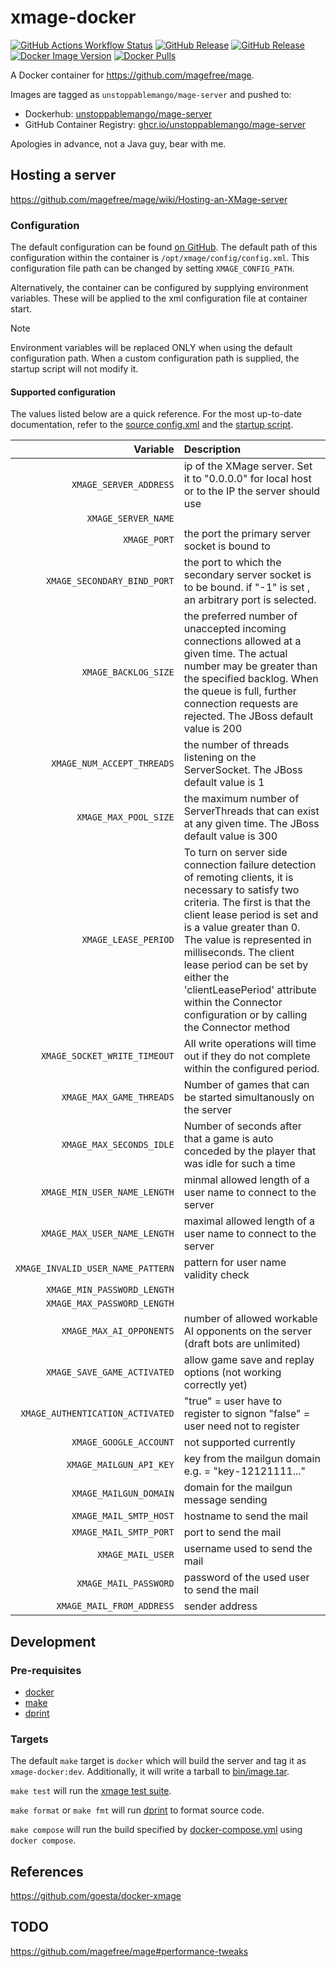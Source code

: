 # xmage-docker

[![GitHub Actions Workflow Status](https://img.shields.io/github/actions/workflow/status/UnstoppableMango/xmage-docker/ci.yml?logo=github)](https://github.com/UnstoppableMango/xmage-docker/actions/workflows/ci.yml)
[![GitHub Release](https://img.shields.io/github/v/release/magefree/mage?label=upstream)](https://github.com/magefree/mage/releases/latest)
[![GitHub Release](https://img.shields.io/github/v/release/UnstoppableMango/xmage-docker?logo=github)](https://github.com/UnstoppableMango/xmage-docker/releases/latest)
[![Docker Image Version](https://img.shields.io/docker/v/unstoppablemango/mage-server?logo=docker)](https://hub.docker.com/r/unstoppablemango/mage-server/tags)
[![Docker Pulls](https://img.shields.io/docker/pulls/unstoppablemango/mage-server?logo=docker)](https://hub.docker.com/r/unstoppablemango/mage-server)

A Docker container for <https://github.com/magefree/mage>.

Images are tagged as `unstoppablemango/mage-server` and pushed to:

- Dockerhub: [unstoppablemango/mage-server](https://hub.docker.com/r/unstoppablemango/mage-server)
- GitHub Container Registry: [ghcr.io/unstoppablemango/mage-server](https://github.com/UnstoppableMango/xmage-docker/pkgs/container/mage-server)

Apologies in advance, not a Java guy, bear with me.

## Hosting a server

<https://github.com/magefree/mage/wiki/Hosting-an-XMage-server>

### Configuration

The default configuration can be found [on GitHub](https://github.com/magefree/mage/blob/master/Mage.Server/config/config.xml).
The default path of this configuration within the container is `/opt/xmage/config/config.xml`.
This configuration file path can be changed by setting `XMAGE_CONFIG_PATH`.

Alternatively, the container can be configured by supplying environment variables.
These will be applied to the xml configuration file at container start.

> [!NOTE]
> Environment variables will be replaced ONLY when using the default configuration path.
> When a custom configuration path is supplied, the startup script will not modify it.

#### Supported configuration

The values listed below are a quick reference.
For the most up-to-date documentation, refer to the [source config.xml](https://github.com/magefree/mage/blob/master/Mage.Server/release/config/config.xml) and the [startup script](./entrypoint.sh).

|                          Variable | Description                                                                                                                                                                                                                                                                                                                                                                                      |
| --------------------------------: | :----------------------------------------------------------------------------------------------------------------------------------------------------------------------------------------------------------------------------------------------------------------------------------------------------------------------------------------------------------------------------------------------- |
|            `XMAGE_SERVER_ADDRESS` | ip of the XMage server. Set it to "0.0.0.0" for local host or to the IP the server should use                                                                                                                                                                                                                                                                                                    |
|               `XMAGE_SERVER_NAME` |                                                                                                                                                                                                                                                                                                                                                                                                  |
|                      `XMAGE_PORT` | the port the primary server socket is bound to                                                                                                                                                                                                                                                                                                                                                   |
|       `XMAGE_SECONDARY_BIND_PORT` | the port to which the secondary server socket is to be bound. if "-1" is set , an arbitrary port is selected.                                                                                                                                                                                                                                                                                    |
|              `XMAGE_BACKLOG_SIZE` | the preferred number of unaccepted incoming connections allowed at a given time. The actual number may be greater than the specified backlog. When the queue is full, further connection requests are rejected. The JBoss default value is 200                                                                                                                                                   |
|        `XMAGE_NUM_ACCEPT_THREADS` | the number of threads listening on the ServerSocket. The JBoss default value is 1                                                                                                                                                                                                                                                                                                                |
|             `XMAGE_MAX_POOL_SIZE` | the maximum number of ServerThreads that can exist at any given time. The JBoss default value is 300                                                                                                                                                                                                                                                                                             |
|              `XMAGE_LEASE_PERIOD` | To turn on server side connection failure detection of remoting clients, it is necessary to satisfy two criteria. The first is that the client lease period is set and is a value greater than 0. The value is represented in milliseconds. The client lease period can be set by either the 'clientLeasePeriod' attribute within the Connector configuration or by calling the Connector method |
|      `XMAGE_SOCKET_WRITE_TIMEOUT` | All write operations will time out if they do not complete within the configured period.                                                                                                                                                                                                                                                                                                         |
|          `XMAGE_MAX_GAME_THREADS` | Number of games that can be started simultanously on the server                                                                                                                                                                                                                                                                                                                                  |
|          `XMAGE_MAX_SECONDS_IDLE` | Number of seconds after that a game is auto conceded by the player that was idle for such a time                                                                                                                                                                                                                                                                                                 |
|      `XMAGE_MIN_USER_NAME_LENGTH` | minmal allowed length of a user name to connect to the server                                                                                                                                                                                                                                                                                                                                    |
|      `XMAGE_MAX_USER_NAME_LENGTH` | maximal allowed length of a user name to connect to the server                                                                                                                                                                                                                                                                                                                                   |
| `XMAGE_INVALID_USER_NAME_PATTERN` | pattern for user name validity check                                                                                                                                                                                                                                                                                                                                                             |
|       `XMAGE_MIN_PASSWORD_LENGTH` |                                                                                                                                                                                                                                                                                                                                                                                                  |
|       `XMAGE_MAX_PASSWORD_LENGTH` |                                                                                                                                                                                                                                                                                                                                                                                                  |
|          `XMAGE_MAX_AI_OPPONENTS` | number of allowed workable AI opponents on the server (draft bots are unlimited)                                                                                                                                                                                                                                                                                                                 |
|       `XMAGE_SAVE_GAME_ACTIVATED` | allow game save and replay options (not working correctly yet)                                                                                                                                                                                                                                                                                                                                   |
|  `XMAGE_AUTHENTICATION_ACTIVATED` | "true" = user have to register to signon "false" = user need not to register                                                                                                                                                                                                                                                                                                                     |
|            `XMAGE_GOOGLE_ACCOUNT` | not supported currently                                                                                                                                                                                                                                                                                                                                                                          |
|           `XMAGE_MAILGUN_API_KEY` | key from the mailgun domain e.g. = "key-12121111..."                                                                                                                                                                                                                                                                                                                                             |
|            `XMAGE_MAILGUN_DOMAIN` | domain for the mailgun message sending                                                                                                                                                                                                                                                                                                                                                           |
|            `XMAGE_MAIL_SMTP_HOST` | hostname to send the mail                                                                                                                                                                                                                                                                                                                                                                        |
|            `XMAGE_MAIL_SMTP_PORT` | port to send the mail                                                                                                                                                                                                                                                                                                                                                                            |
|                 `XMAGE_MAIL_USER` | username used to send the mail                                                                                                                                                                                                                                                                                                                                                                   |
|             `XMAGE_MAIL_PASSWORD` | password of the used user to send the mail                                                                                                                                                                                                                                                                                                                                                       |
|         `XMAGE_MAIL_FROM_ADDRESS` | sender address                                                                                                                                                                                                                                                                                                                                                                                   |

## Development

### Pre-requisites

- [docker](https://docs.docker.com/engine/install/)
- [make](https://www.gnu.org/software/make/)
- [dprint](https://github.com/dprint/dprint)

### Targets

The default `make` target is `docker` which will build the server and tag it as `xmage-docker:dev`.
Additionally, it will write a tarball to [bin/image.tar](./bin/image.tar).

`make test` will run the [xmage test suite](https://github.com/magefree/mage/blob/master/.travis.yml#L11).

`make format` or `make fmt` will run [dprint](https://github.com/dprint/dprint) to format source code.

`make compose` will run the build specified by [docker-compose.yml](./docker-compose.yml) using `docker compose`.

## References

<https://github.com/goesta/docker-xmage>

## TODO

<https://github.com/magefree/mage#performance-tweaks>
